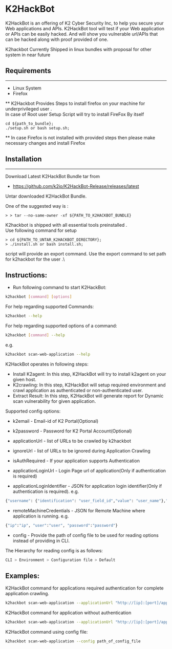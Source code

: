 # K2HackBot 


K2HackBot is an offering of K2 Cyber Security Inc, to help you secure your Web applications and APIs. K2HackBot tool will test if your Web application or APIs can be easily hacked. And will show you vulnerable url/APIs that can be hacked along with proof provided of one.

K2hackbot Currently Shipped in linux bundles with proposal for other system in near future 

Requirements
-------------
---
- Linux System
- Firefox

** K2Hackbot Provides Steps to install firefox on your machine for underprivileged user .\
In case of Root user Setup Script will try to install FireFox By itself

```shell
cd ${path_to_bundle};
./setup.sh or bash setup.sh;
```
** In case Firefox is not installed with provided steps then please make necessary changes and install Firefox

Installation
------------
---

Download Latest K2HackBot Bundle tar from
* https://github.com/k2io/K2HackBot-Release/releases/latest

Untar downloaded K2HackBot Bundle.

One of the suggested way is :
```shell
> > tar --no-same-owner -xf ${PATH_TO_K2HACKBOT_BUNDLE}
```

K2hackbot is shipped with all essential tools preinstalled .\
Use following command for setup 

```shell
> cd ${PATH_TO_UNTAR_K2HACKBOT_DIRECTORY};
> ./install.sh or bash install.sh;
```

script will provide an export command. Use the export command to set path for k2hackbot for the user 
.\

Instructions:
------------------

- Run following command to start K2HackBot:

```sh
k2hackbot [command] [options]
```

For help regarding supported Commands:

```sh
k2hackbot --help
```

For help regarding supported options of a command:

```sh
k2hackbot [command] --help
```

e.g.

```sh
k2hackbot scan-web-application --help
```

K2HackBot operates in following steps:

- Install K2agent: In this step, K2HackBot will try to install k2agent on your given host.
- K2crawling: In this step, K2HackBot will setup required environment and crawl application as authenticated or non-authenticated user.
- Extract Result: In this step, K2HackBot will generate report for Dynamic scan vulnerability for given application.

Supported config options:

- k2email - Email-id of K2 Portal(Optional)
- k2password - Password for K2 Portal Account(Optional)
- applicationUrl - list of URLs to be crawled by k2hackbot
- ignoreUrl - list of URLs to be ignored during Application Crawling

- isAuthRequired - If your application supports Authentication
- applicationLoginUrl - Login Page url of application(Only if authentication is required)
- applicationLoginIdentifier - JSON for application login identifier(Only if authentication is required). e.g.

```sh
{"username": {"identification": "user_field_id","value": "user_name"},"password": {"identification": "password_field_id","value": "password"},"submit": {"identification": "submit_button_id","value": "Nothing"}}
```

- remoteMachineCredentials - JSON for Remote Machine where application is running. e.g.

```sh
{"ip":"ip", "user":"user", "password":"password"}
```

- config - Provide the path of config file to be used for reading options instead of providing in CLI.

The Hierarchy for reading config is as follows:

```sh
CLI > Environment > Configuration file > Default
```

Examples:
-------------

K2HackBot command for applications required authentication for complete application crawling.

```sh
k2hackbot scan-web-application --applicationUrl "http://[ip]:[port]/app/login" -isauthreq true --applicationIdentifier "{\"containerid\":\"application_container_id\",\"pid\":application_pid}" --applicationLoginIdentifier "{\"username\": {\"identification\": \"type=\\\"text\\\"\", \"value\": \"john@acme.inc\"}, \"password\": {\"identification\": \"type=\\\"password\\\"\", \"value\": \"123456\"}, \"submit\": {\"identification\": \"type=\\\"submit\\\"\", \"value\": \"Login\"}}"
```



K2HackBot command for application without authentication

```sh
k2hackbot scan-web-application --applicationUrl "http://[ip]:[port]/app/login" -isauthreq false --applicationIdentifier "docker_container_id_or_application_pid"
```

K2HackBot command using config file:

```sh
k2hackbot scan-web-application --config path_of_config_file
```


